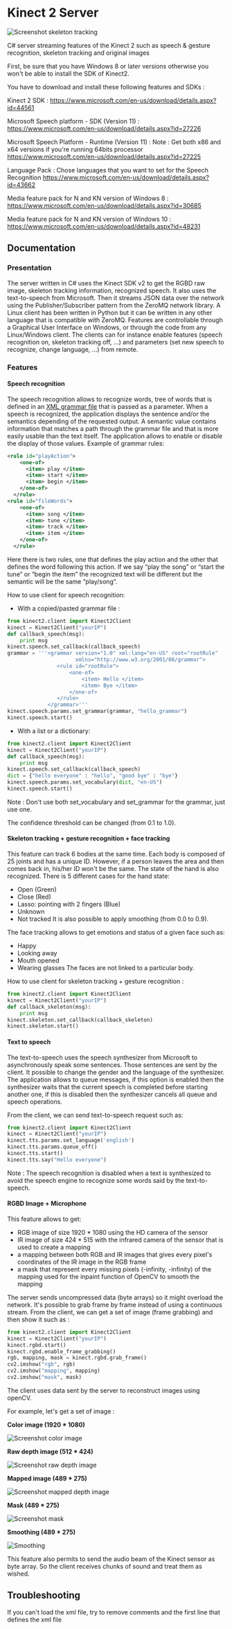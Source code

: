 # Kinect 2 Server
![Screenshot skeleton tracking](https://raw.githubusercontent.com/baxter-flowers/kinect_2_server/master/misc/st_ss.png "Screenshot skeleton tracking")

C# server streaming features of the Kinect 2 such as speech &amp; gesture recognition, skeleton tracking and original images

First, be sure that you have Windows 8 or later versions otherwise you won't be able to install the SDK of Kinect2.

You have to download and install these following features and SDKs :

Kinect 2 SDK :
https://www.microsoft.com/en-us/download/details.aspx?id=44561

Microsoft Speech platform - SDK (Version 11) :
https://www.microsoft.com/en-us/download/details.aspx?id=27226

Microsoft Speech Platform - Runtime (Version 11) :
Note : Get both x86 and x64 versions if you're running 64bits processor
https://www.microsoft.com/en-us/download/details.aspx?id=27225

Language Pack :
Chose languages that you want to set for the Speech Recognition
https://www.microsoft.com/en-us/download/details.aspx?id=43662

Media feature pack for N and KN version of Windows 8 :
https://www.microsoft.com/en-us/download/details.aspx?id=30685

Media feature pack for N and KN version of Windows 10 :
https://www.microsoft.com/en-us/download/details.aspx?id=48231

## Documentation

### Presentation
The server written in C# uses the Kinect SDK v2 to get the RGBD raw image, skeleton tracking information, recognized speech. It also uses the text-to-speech from Microsoft.
Then it streams JSON data over the network using the Publisher/Subscriber pattern from the ZeroMQ network library.
A Linux client has been written in Python but it can be written in any other language that is compatible with ZeroMQ. Features are controllable through a Graphical User Interface on Windows, or through the code from any Linux/Windows client. The clients can for instance enable features (speech recognition on, skeleton tracking off, …) and parameters (set new speech to recognize, change language, …) from remote.

### Features
#### Speech recognition
The speech recognition allows to recognize words, tree of words that is defined in an [XML grammar file](https://msdn.microsoft.com/en-us/library/office/hh361594%28v=office.14%29.aspx) that is passed as a parameter. When a speech is recognized, the application displays the sentence and/or the semantics depending of the requested output. A semantic value contains information that matches a path through the grammar file and that is more easily usable than the text itself. The application allows to enable or disable the display of those values.
Example of grammar rules:
```XML
<rule id="playAction">
    <one-of>
      <item> play </item>
      <item> start </item>
      <item> begin </item>
    </one-of>
  </rule>
<rule id="fileWords">
    <one-of>
      <item> song </item>
      <item> tune </item>
      <item> track </item>
      <item> item </item>
    </one-of>
  </rule>
```
Here there is two rules, one that defines the play action and the other that defines the word following this action. If we say “play the song” or “start the tune” or “begin the item” the recognized text will be different but the semantic will be the same “play/song”.

How to use client for speech recognition:
* With a copied/pasted grammar file :
```Python
from kinect2.client import Kinect2Client
kinect = Kinect2Client("yourIP")
def callback_speech(msg):
    print msg
kinect.speech.set_callback(callback_speech)
grammar = '''<grammar version="1.0" xml:lang="en-US" root="rootRule"
                      xmlns="http://www.w3.org/2001/06/grammar">
                <rule id="rootRule">
                    <one-of>
                        <item> Hello </item>
                        <item> Bye </item>
                    </one-of>
                </rule>
             </grammar>'''
kinect.speech.params.set_grammar(grammar, "hello_grammar")
kinect.speech.start()
```
* With a list or a dictionary:
```Python
from kinect2.client import Kinect2Client
kinect = Kinect2Client("yourIP")
def callback_speech(msg):
    print msg
kinect.speech.set_callback(callback_speech)
dict = {"hello everyone" : "hello", "good bye" : "bye"}
kinect.speech.params.set_vocabulary(dict, "en-US")
kinect.speech.start()
```
Note : Don't use both set_vocabulary and set_grammar for the grammar, just use one. 

The confidence threshold can be changed (from 0.1 to 1.0).

#### Skeleton tracking + gesture recognition + face tracking

This feature can track 6 bodies at the same time. Each body is composed of 25 joints and has a unique ID. However, if a person leaves the area and then comes back in, his/her ID won't be the same. The state of the hand is also recognized. There is 5 different cases for the hand state:

* Open (Green)
* Close (Red)
* Lasso: pointing with 2 fingers (Blue)
* Unknown
* Not tracked
It is also possible to apply smoothing (from 0.0 to 0.9).

The face tracking allows to get emotions and status of a given face such as:

* Happy
* Looking away
* Mouth opened
* Wearing glasses
The faces are not linked to a particular body.

How to use client for skeleton tracking + gesture recognition	:
```Python
from kinect2.client import Kinect2Client
kinect = Kinect2Client("yourIP")
def callback_skeleton(msg):
    print msg
kinect.skeleton.set_callback(callback_skeleton)
kinect.skeleton.start()
```

#### Text to speech
The text-to-speech uses the speech synthesizer from Microsoft to asynchronously speak some sentences.
Those sentences are sent by the client. It possible to change the gender and the language of the synthesizer. The application allows to queue messages, if this option is enabled then the synthesizer waits that the current speech is completed before starting another one, if this is disabled then the synthesizer cancels all queue and speech operations.

From the client, we can send text-to-speech request such as:
```Python
from kinect2.client import Kinect2Client
kinect = Kinect2Client("yourIP")
kinect.tts.params.set_language('english')
kinect.tts.params.queue_off()
kinect.tts.start()
kinect.tts.say("Hello everyone")
```
Note : The speech recognition is disabled when a text is synthesized to avoid the speech engine to recognize some words said by the text-to-speech.

#### RGBD Image + Microphone
This feature allows to get:

* RGB image of size 1920 * 1080 using the HD camera of the sensor
* IR image of size 424 * 515 with the infrared camera of the sensor that is used to create a mapping
* a mapping between both RGB and IR images that gives every pixel's coordinates of the IR image in the RGB frame
* a mask that represent every missing pixels (-infinity, -infinity) of the mapping used for the inpaint function of OpenCV to smooth the mapping

The server sends uncompressed data (byte arrays) so it might overload the network. It's possible to grab frame by frame instead of using a continuous stream.
From the client, we can get a set of image (frame grabbing) and then show it such as :
```Python
from kinect2.client import Kinect2Client
kinect = Kinect2Client("yourIP")
kinect.rgbd.start()
kinect.rgbd.enable_frame_grabbing()
rgb, mapping, mask = kinect.rgbd.grab_frame()
cv2.imshow("rgb", rgb)
cv2.imshow("mapping", mapping)
cv2.imshow("mask", mask)
```
The client uses data sent by the server to reconstruct images using openCV.

For example, let's get a set of image :

**Color image (1920 * 1080)**

![Screenshot color image](https://raw.githubusercontent.com/baxter-flowers/kinect_2_server/master/misc/KinectScreenshot-31-May-11-26-19.jpeg "Screenshot color image")

**Raw depth image (512 * 424)**

![Screenshot raw depth image](https://raw.githubusercontent.com/baxter-flowers/kinect_2_server/master/misc/KinectScreenshot-31-May-11-26-21.jpeg "Screenshot raw depth image")

**Mapped image (489 * 275)**

![Screenshot mapped depth image](https://raw.githubusercontent.com/baxter-flowers/kinect_2_server/master/misc/mapping.jpeg "Screenshot mapped depth image")

**Mask (489 * 275)**

![Screenshot mask](https://raw.githubusercontent.com/baxter-flowers/kinect_2_server/master/misc/mask.jpeg "Screenshot mask")

**Smoothing (489 * 275)**

![Smoothing](https://raw.githubusercontent.com/baxter-flowers/kinect_2_server/master/misc/smoothing.jpeg "Smoothing")

This feature also permits to send the audio beam of the Kinect sensor as byte array. So the client receives chunks of sound and treat them as wished.

## Troubleshooting
If you can't load the xml file, try to remove comments and the first line that defines the xml file
